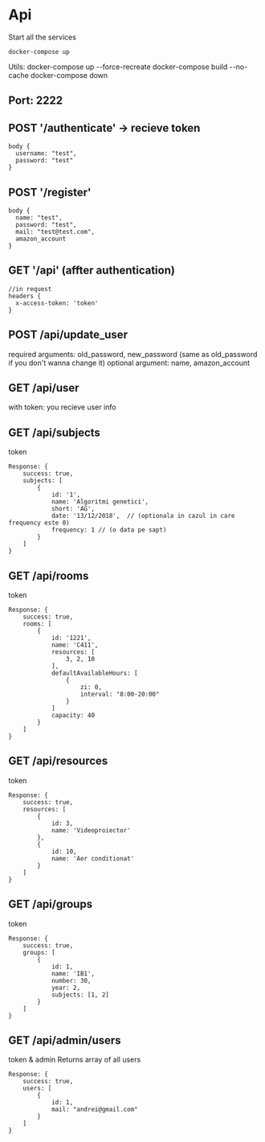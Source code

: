 # Api

Start all the services
```
docker-compose up
```

Utils:
docker-compose up --force-recreate
docker-compose build --no-cache
docker-compose down

## Port: 2222

## POST '/authenticate' -> recieve token
```
body {
  username: "test",
  password: "test"
}
```

## POST '/register'
```
body {
  name: "test",
  password: "test",
  mail: "test@test.com",
  amazon_account
}
```

## GET '/api' (affter authentication)
```
//in request
headers {
  x-access-token: 'token'
}
```


## POST /api/update_user

required arguments: old_password, new_password (same as old_password if you don't wanna change it)
optional argument: name, amazon_account


## GET /api/user 
with token: you recieve user info


## GET /api/subjects

token
```
Response: {
	success: true,
	subjects: [
		{
			id: '1',
			name: 'Algoritmi genetici',
			short: 'AG',
			date: '13/12/2018',  // (optionala in cazul in care frequency este 0)
			frequency: 1 // (o data pe sapt)
		}
	]
}
```


## GET /api/rooms

token

```
Response: {
	success: true,
	rooms: [
		{
			id: '1221',
			name: 'C411',
			resources: [
				3, 2, 10
			],
			defaultAvailableHours: [
				{
					zi: 0,
					interval: "8:00-20:00"
				}
			]
			capacity: 40
		}
	]
}
```

## GET /api/resources

token

```
Response: {
	success: true,
	resources: [
		{
			id: 3,
			name: 'Videoproiector'
		},
		{
			id: 10,
			name: 'Aer conditionat'
		}
	]
}
```

## GET /api/groups

token

```
Response: {
	success: true,
	groups: [
		{
			id: 1,
			name: 'IB1',
			number: 30,
			year: 2,
			subjects: [1, 2]
		}
	]
}
```

## GET /api/admin/users

token & admin
Returns array of all users

```
Response: {
	success: true,
	users: [
		{
			id: 1,
			mail: "andrei@gmail.com"
		}
	]
}
```